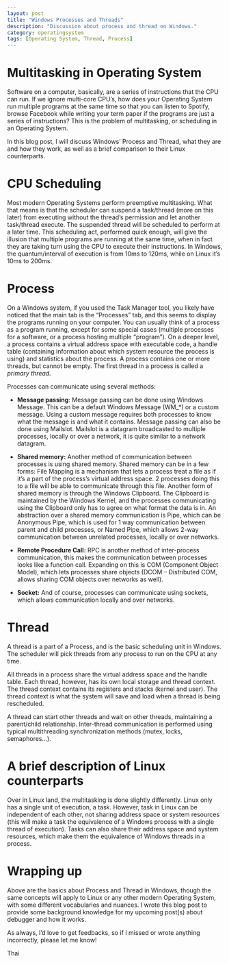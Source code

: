 ```yaml
---
layout: post
title: "Windows Processes and Threads"
description: "Discussion about process and thread on Windows."
category: operatingsystem
tags: [Operating System, Thread, Process]
---
```


Multitasking in Operating System
================================

Software on a computer, basically, are a series of instructions that the CPU can
run. If we ignore multi-core CPU’s, how does your Operating System run multiple
programs at the same time so that you can listen to Spotify, browse Facebook
while writing your term paper if the programs are just a series of instructions?
This is the problem of multitasking, or scheduling in an Operating System.

In this blog post, I will discuss Windows’ Process and Thread, what they are and
how they work, as well as a brief comparison to their Linux counterparts.

CPU Scheduling
==============

Most modern Operating Systems perform preemptive multitasking. What that means
is that the scheduler can suspend a task/thread (more on this later) from
executing without the thread’s permission and let another task/thread execute.
The suspended thread will be scheduled to perform at a later time. This
scheduling act, performed quick enough, will give the illusion that multiple
programs are running at the same time, when in fact they are taking turn using
the CPU to execute their instructions. In Windows, the quantum/interval of
execution is from 10ms to 120ms, while on Linux it’s 10ms to 200ms.

Process
=======

On a Windows system, if you used the Task Manager tool, you likely have noticed
that the main tab is the “Processes” tab, and this seems to display the programs
running on your computer. You can usually think of a process as a program
running, except for some special cases (multiple processes for a software, or a
process hosting multiple “program”). On a deeper level, a process contains a
virtual address space with executable code, a handle table (containing information
about which system resource the process is using) and statistics about the
process. A process contains one or more threads, but cannot be empty. The first
thread in a process is called a *primary thread.*

Processes can communicate using several methods:

-   **Message passing**: Message passing can be done using Windows Message. This
    can be a default Windows Message (WM\_\*) or a custom message. Using a
    custom message requires both processes to know what the message is and what
    it contains. Message passing can also be done using Mailslot. Mailslot is a
    datagram broadcasted to multiple processes, locally or over a network, it is
    quite similar to a network datagram.

-   **Shared memory:** Another method of communication between processes is
    using shared memory. Shared memory can be in a few forms: File Mapping is a
    mechanism that lets a process treat a file as if it’s a part of the
    process’s virtual address space. 2 processes doing this to a file will be
    able to communicate through this file. Another form of shared memory is
    through the Windows Clipboard. The Clipboard is maintained by the Windows
    Kernel, and the processes communicating using the Clipboard only has to
    agree on what format the data is in. An abstraction over a shared memory
    communication is Pipe, which can be Anonymous Pipe, which is used for 1 way
    communication between parent and child processes, or Named Pipe, which
    allows 2-way communication between unrelated processes, locally or over
    networks.

-   **Remote Procedure Call:** RPC is another method of inter-process
    communication, this makes the communication between processes looks like a
    function call. Expanding on this is COM (Component Object Model), which lets
    processes share objects (DCOM – Distributed COM, allows sharing COM objects
    over networks as well).

-   **Socket:** And of course, processes can communicate using sockets, which
    allows communication locally and over networks.

Thread
======

A thread is a part of a Process, and is the basic scheduling unit in Windows.
The scheduler will pick threads from any process to run on the CPU at any time.

All threads in a process share the virtual address space and the handle table.
Each thread, however, has its own local storage and thread context. The thread
context contains its registers and stacks (kernel and user). The thread context
is what the system will save and load when a thread is being rescheduled.

A thread can start other threads and wait on other threads, maintaining a
parent/child relationship. Inter-thread communication is performed using typical
multithreading synchronization methods (mutex, locks, semaphores…).

A brief description of Linux counterparts
=========================================

Over in Linux land, the multitasking is done slightly differently. Linux only
has a single unit of execution, a task. However, task in Linux can be
independent of each other, not sharing address space or system resources (this
will make a task the equivalence of a Windows process with a single thread of
execution). Tasks can also share their address space and system resources, which
make them the equivalence of Windows threads in a process.

Wrapping up
===========

Above are the basics about Process and Thread in Windows, though the same
concepts will apply to Linux or any other modern Operating System, with some
different vocabularies and nuances. I wrote this blog post to provide some
background knowledge for my upcoming post(s) about debugger and how it works.

As always, I’d love to get feedbacks, so if I missed or wrote anything
incorrectly, please let me know!

Thai
